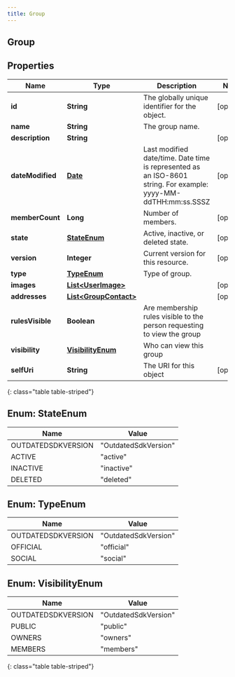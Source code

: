 ```yaml
---
title: Group
---
```

## Group


## Properties

| Name | Type | Description | Notes |
| ------------ | ------------- | ------------- | ------------- |
| **id** | **String** | The globally unique identifier for the object. |  [optional] |
| **name** | **String** | The group name. |  |
| **description** | **String** |  |  [optional] |
| **dateModified** | [**Date**](Date.html) | Last modified date/time. Date time is represented as an ISO-8601 string. For example: yyyy-MM-ddTHH:mm:ss.SSSZ |  [optional] |
| **memberCount** | **Long** | Number of members. |  [optional] |
| **state** | [**StateEnum**](#StateEnum) | Active, inactive, or deleted state. |  [optional] |
| **version** | **Integer** | Current version for this resource. |  [optional] |
| **type** | [**TypeEnum**](#TypeEnum) | Type of group. |  |
| **images** | [**List&lt;UserImage&gt;**](UserImage.html) |  |  [optional] |
| **addresses** | [**List&lt;GroupContact&gt;**](GroupContact.html) |  |  [optional] |
| **rulesVisible** | **Boolean** | Are membership rules visible to the person requesting to view the group |  |
| **visibility** | [**VisibilityEnum**](#VisibilityEnum) | Who can view this group |  |
| **selfUri** | **String** | The URI for this object |  [optional] |
{: class="table table-striped"}


<a name="StateEnum"></a>

## Enum: StateEnum

| Name | Value |
| ---- | ----- |
| OUTDATEDSDKVERSION | &quot;OutdatedSdkVersion&quot; |
| ACTIVE | &quot;active&quot; |
| INACTIVE | &quot;inactive&quot; |
| DELETED | &quot;deleted&quot; |


<a name="TypeEnum"></a>

## Enum: TypeEnum

| Name | Value |
| ---- | ----- |
| OUTDATEDSDKVERSION | &quot;OutdatedSdkVersion&quot; |
| OFFICIAL | &quot;official&quot; |
| SOCIAL | &quot;social&quot; |


<a name="VisibilityEnum"></a>

## Enum: VisibilityEnum

| Name | Value |
| ---- | ----- |
| OUTDATEDSDKVERSION | &quot;OutdatedSdkVersion&quot; |
| PUBLIC | &quot;public&quot; |
| OWNERS | &quot;owners&quot; |
| MEMBERS | &quot;members&quot; |
{: class="table table-striped"}


